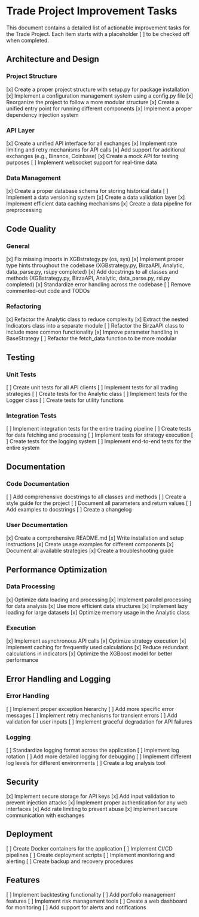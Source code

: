 # Trade Project Improvement Tasks

This document contains a detailed list of actionable improvement tasks for the Trade Project. Each item starts with a placeholder [ ] to be checked off when completed.

## Architecture and Design

### Project Structure
[x] Create a proper project structure with setup.py for package installation
[x] Implement a configuration management system using a config.py file
[x] Reorganize the project to follow a more modular structure
[x] Create a unified entry point for running different components
[x] Implement a proper dependency injection system

### API Layer
[x] Create a unified API interface for all exchanges
[x] Implement rate limiting and retry mechanisms for API calls
[x] Add support for additional exchanges (e.g., Binance, Coinbase)
[x] Create a mock API for testing purposes
[ ] Implement websocket support for real-time data

### Data Management
[x] Create a proper database schema for storing historical data
[ ] Implement a data versioning system
[x] Create a data validation layer
[x] Implement efficient data caching mechanisms
[x] Create a data pipeline for preprocessing

## Code Quality

### General
[x] Fix missing imports in XGBstrategy.py (os, sys)
[x] Implement proper type hints throughout the codebase (XGBstrategy.py, BirzaAPI, Analytic, data_parse.py, rsi.py completed)
[x] Add docstrings to all classes and methods (XGBstrategy.py, BirzaAPI, Analytic, data_parse.py, rsi.py completed)
[x] Standardize error handling across the codebase
[ ] Remove commented-out code and TODOs

### Refactoring
[x] Refactor the Analytic class to reduce complexity
[x] Extract the nested Indicators class into a separate module
[ ] Refactor the BirzaAPI class to include more common functionality
[x] Improve parameter handling in BaseStrategy
[ ] Refactor the fetch_data function to be more modular

## Testing

### Unit Tests
[ ] Create unit tests for all API clients
[ ] Implement tests for all trading strategies
[ ] Create tests for the Analytic class
[ ] Implement tests for the Logger class
[ ] Create tests for utility functions

### Integration Tests
[ ] Implement integration tests for the entire trading pipeline
[ ] Create tests for data fetching and processing
[ ] Implement tests for strategy execution
[ ] Create tests for the logging system
[ ] Implement end-to-end tests for the entire system

## Documentation

### Code Documentation
[ ] Add comprehensive docstrings to all classes and methods
[ ] Create a style guide for the project
[ ] Document all parameters and return values
[ ] Add examples to docstrings
[ ] Create a changelog

### User Documentation
[x] Create a comprehensive README.md
[x] Write installation and setup instructions
[x] Create usage examples for different components
[x] Document all available strategies
[x] Create a troubleshooting guide

## Performance Optimization

### Data Processing
[x] Optimize data loading and processing
[x] Implement parallel processing for data analysis
[x] Use more efficient data structures
[x] Implement lazy loading for large datasets
[x] Optimize memory usage in the Analytic class

### Execution
[x] Implement asynchronous API calls
[x] Optimize strategy execution
[x] Implement caching for frequently used calculations
[x] Reduce redundant calculations in indicators
[x] Optimize the XGBoost model for better performance

## Error Handling and Logging

### Error Handling
[ ] Implement proper exception hierarchy
[ ] Add more specific error messages
[ ] Implement retry mechanisms for transient errors
[ ] Add validation for user inputs
[ ] Implement graceful degradation for API failures

### Logging
[ ] Standardize logging format across the application
[ ] Implement log rotation
[ ] Add more detailed logging for debugging
[ ] Implement different log levels for different environments
[ ] Create a log analysis tool

## Security

[x] Implement secure storage for API keys
[x] Add input validation to prevent injection attacks
[x] Implement proper authentication for any web interfaces
[x] Add rate limiting to prevent abuse
[x] Implement secure communication with exchanges

## Deployment

[ ] Create Docker containers for the application
[ ] Implement CI/CD pipelines
[ ] Create deployment scripts
[ ] Implement monitoring and alerting
[ ] Create backup and recovery procedures

## Features

[ ] Implement backtesting functionality
[ ] Add portfolio management features
[ ] Implement risk management tools
[ ] Create a web dashboard for monitoring
[ ] Add support for alerts and notifications
